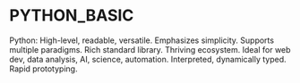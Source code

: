 # PYTHON_BASIC
Python: High-level, readable, versatile. Emphasizes simplicity. Supports multiple paradigms. Rich standard library. Thriving ecosystem. Ideal for web dev, data analysis, AI, science, automation. Interpreted, dynamically typed. Rapid prototyping.

